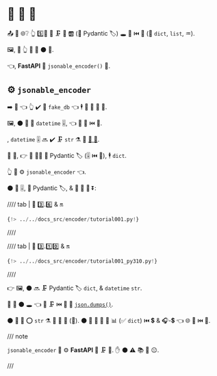 # 🎻 🔗 🔢

📤 💼 🌐❔ 👆 5️⃣📆 💪 🗜 💽 🆎 (💖 Pydantic 🏷) 🕳 🔗 ⏮️ 🎻 (💖 `dict`, `list`, ♒️).

🖼, 🚥 👆 💪 🏪 ⚫️ 💽.

👈, **FastAPI** 🚚 `jsonable_encoder()` 🔢.

## ⚙️ `jsonable_encoder`

➡️ 🌈 👈 👆 ✔️ 💽 `fake_db` 👈 🕴 📨 🎻 🔗 💽.

🖼, ⚫️ 🚫 📨 `datetime` 🎚, 👈 🚫 🔗 ⏮️ 🎻.

, `datetime` 🎚 🔜 ✔️ 🗜 `str` ⚗ 💽 <a href="https://en.wikipedia.org/wiki/ISO_8601" class="external-link" target="_blank">💾 📁</a>.

🎏 🌌, 👉 💽 🚫🔜 📨 Pydantic 🏷 (🎚 ⏮️ 🔢), 🕴 `dict`.

👆 💪 ⚙️ `jsonable_encoder` 👈.

⚫️ 📨 🎚, 💖 Pydantic 🏷, &amp; 📨 🎻 🔗 ⏬:

//// tab | 🐍 3️⃣.6️⃣ &amp; 🔛

```Python hl_lines="5  22"
{!> ../../docs_src/encoder/tutorial001.py!}
```

////

//// tab | 🐍 3️⃣.1️⃣0️⃣ &amp; 🔛

```Python hl_lines="4  21"
{!> ../../docs_src/encoder/tutorial001_py310.py!}
```

////

👉 🖼, ⚫️ 🔜 🗜 Pydantic 🏷 `dict`, &amp; `datetime` `str`.

🏁 🤙 ⚫️ 🕳 👈 💪 🗜 ⏮️ 🐍 🐩 <a href="https://docs.python.org/3/library/json.html#json.dumps" class="external-link" target="_blank">`json.dumps()`</a>.

⚫️ 🚫 📨 ⭕ `str` ⚗ 💽 🎻 📁 (🎻). ⚫️ 📨 🐍 🐩 💽 📊 (✅ `dict`) ⏮️ 💲 &amp; 🎧-💲 👈 🌐 🔗 ⏮️ 🎻.

/// note

`jsonable_encoder` 🤙 ⚙️ **FastAPI** 🔘 🗜 💽. ✋️ ⚫️ ⚠ 📚 🎏 😐.

///
